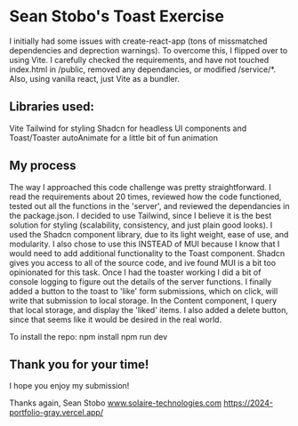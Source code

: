 # Sean Stobo's Toast Exercise

I initially had some issues with create-react-app (tons of missmatched dependencies and deprection warnings).
To overcome this, I flipped over to using Vite. I carefully checked the requirements, and have not touched index.html in /public, removed any dependancies, or modified /service/*. Also, using vanilla react, just Vite as a bundler.


## Libraries used:
Vite
Tailwind for styling
Shadcn for headless UI components and Toast/Toaster
autoAnimate for a little bit of fun animation

## My process
The way I approached this code challenge was pretty straightforward. I read the requirements about 20 times, reviewed how the code functioned, tested out all the functions in the 'server', and reviewed the dependancies in the package.json.
I decided to use Tailwind, since I believe it is the best solution for styling (scalability, consistency, and just plain good looks).
I used the Shadcn component library, due to its light weight, ease of use, and modularity. I also chose to use this INSTEAD of MUI because I know that I would need to add additional functionality to the Toast component. Shadcn gives you access to all of the source code, and ive found MUI is a bit too opinionated for this task.
Once I had the toaster working I did a bit of console logging to figure out the details of the server functions. I finally added a button to the toast to 'like' form submissions, which on click, will write that submission to local storage. 
In the Content component, I query that local storage, and display the 'liked' items.
I also added a delete button, since that seems like it would be desired in the real world.

To install the repo:
npm install
npm run dev


## Thank you for your time! 
I hope you enjoy my submission!

Thanks again, Sean Stobo
www.solaire-technologies.com
https://2024-portfolio-gray.vercel.app/

